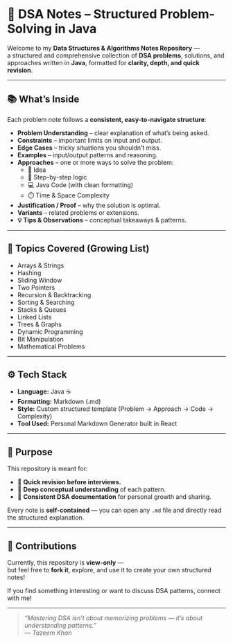 # 🧠 DSA Notes – Structured Problem-Solving in Java  

Welcome to my **Data Structures & Algorithms Notes Repository** —  
a structured and comprehensive collection of **DSA problems**, solutions, and approaches written in **Java**, formatted for **clarity, depth, and quick revision**.  

---

## 📚 What’s Inside

Each problem note follows a **consistent, easy-to-navigate structure**:

- **Problem Understanding** – clear explanation of what’s being asked.  
- **Constraints** – important limits on input and output.  
- **Edge Cases** – tricky situations you shouldn’t miss.  
- **Examples** – input/output patterns and reasoning.  
- **Approaches** – one or more ways to solve the problem:
  - 🧩 Idea  
  - 🔢 Step-by-step logic  
  - 💻 Java Code (with clean formatting)  
  - ⏱️ Time & Space Complexity  
- **Justification / Proof** – why the solution is optimal.  
- **Variants** – related problems or extensions.  
- **💡 Tips & Observations** – conceptual takeaways & patterns.

---

## 🧩 Topics Covered (Growing List)

- Arrays & Strings  
- Hashing  
- Sliding Window  
- Two Pointers  
- Recursion & Backtracking  
- Sorting & Searching  
- Stacks & Queues  
- Linked Lists  
- Trees & Graphs  
- Dynamic Programming  
- Bit Manipulation  
- Mathematical Problems  

---

## ⚙️ Tech Stack

- **Language:** Java ☕  
- **Formatting:** Markdown (.md)  
- **Style:** Custom structured template (Problem → Approach → Code → Complexity)  
- **Tool Used:** Personal Markdown Generator built in React  

---

## 🧭 Purpose

This repository is meant for:
- 🚀 **Quick revision before interviews.**  
- 🧩 **Deep conceptual understanding** of each pattern.  
- 🧠 **Consistent DSA documentation** for personal growth and sharing.  

Every note is **self-contained** — you can open any `.md` file and directly read the structured explanation.

---


## 🤝 Contributions

Currently, this repository is **view-only** —  
but feel free to **fork it**, explore, and use it to create your own structured notes!  

If you find something interesting or want to discuss DSA patterns, connect with me!

---


> _“Mastering DSA isn’t about memorizing problems — it’s about understanding patterns.”_  
> — *Tazeem Khan*


